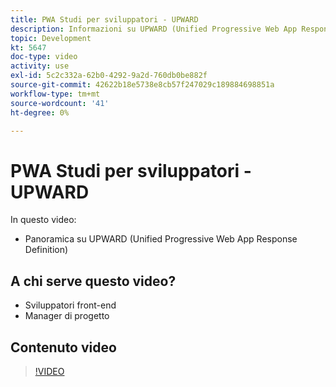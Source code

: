 ```yaml
---
title: PWA Studi per sviluppatori - UPWARD
description: Informazioni su UPWARD (Unified Progressive Web App Response Definition).
topic: Development
kt: 5647
doc-type: video
activity: use
exl-id: 5c2c332a-62b0-4292-9a2d-760db0be882f
source-git-commit: 42622b18e5738e8cb57f247029c189884698851a
workflow-type: tm+mt
source-wordcount: '41'
ht-degree: 0%

---
```


# PWA Studi per sviluppatori - UPWARD

In questo video:

- Panoramica su UPWARD (Unified Progressive Web App Response Definition)

## A chi serve questo video?

- Sviluppatori front-end
- Manager di progetto

## Contenuto video

>[!VIDEO](https://video.tv.adobe.com/v/35718?quality=12&learn=on)

